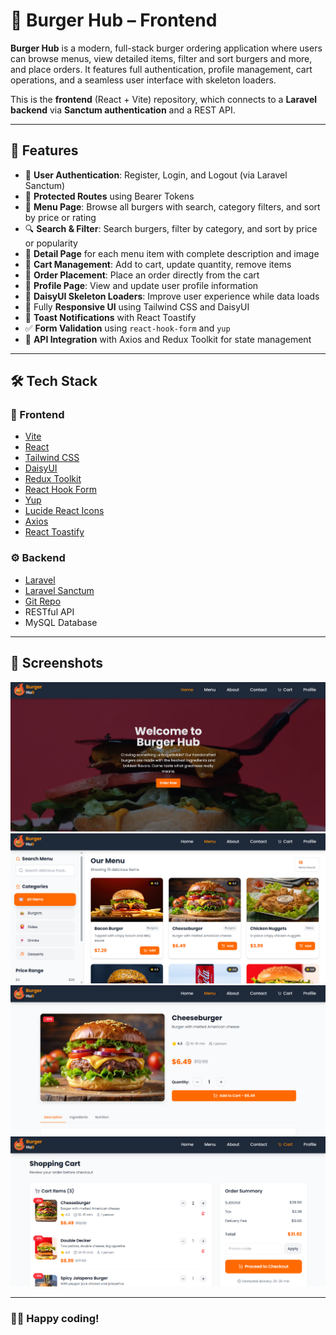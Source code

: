 # 🍔 Burger Hub – Frontend

**Burger Hub** is a modern, full-stack burger ordering application where users can browse menus, view detailed items, filter and sort burgers and more, and place orders. It features full authentication, profile management, cart operations, and a seamless user interface with skeleton loaders.

This is the **frontend** (React + Vite) repository, which connects to a **Laravel backend** via **Sanctum authentication** and a REST API.

---

## 🌟 Features

- 👤 **User Authentication**: Register, Login, and Logout (via Laravel Sanctum)
- 🔐 **Protected Routes** using Bearer Tokens
- 🍔 **Menu Page**: Browse all burgers with search, category filters, and sort by price or rating
- 🔍 **Search & Filter**: Search burgers, filter by category, and sort by price or popularity
- 📄 **Detail Page** for each menu item with complete description and image
- 🛒 **Cart Management**: Add to cart, update quantity, remove items
- 🧾 **Order Placement**: Place an order directly from the cart
- 👤 **Profile Page**: View and update user profile information
- 💅 **DaisyUI Skeleton Loaders**: Improve user experience while data loads
- 📱 Fully **Responsive UI** using Tailwind CSS and DaisyUI
- 🚀 **Toast Notifications** with React Toastify
- ✅ **Form Validation** using `react-hook-form` and `yup`
- 🔗 **API Integration** with Axios and Redux Toolkit for state management

---

## 🛠 Tech Stack

### 🧩 Frontend

- [Vite](https://vitejs.dev/)
- [React](https://reactjs.org/)
- [Tailwind CSS](https://tailwindcss.com/)
- [DaisyUI](https://daisyui.com/)
- [Redux Toolkit](https://redux-toolkit.js.org/)
- [React Hook Form](https://react-hook-form.com/)
- [Yup](https://github.com/jquense/yup)
- [Lucide React Icons](https://lucide.dev/)
- [Axios](https://axios-http.com/)
- [React Toastify](https://fkhadra.github.io/react-toastify/)

### ⚙️ Backend

- [Laravel](https://laravel.com/)
- [Laravel Sanctum](https://laravel.com/docs/sanctum)
- [Git Repo](https://github.com/Sarathmithran/Burger-Hub-api)
- RESTful API
- MySQL Database

---

## 📸 Screenshots

![Home Page](./src/assets/img//screenshots/home.png)
![Menu Page](./src/assets/img//screenshots/menu.png)
![Detail Page](./src/assets/img//screenshots/detailpage.png)
![Cart Page](./src/assets/img//screenshots/cart.png)

---

### 🧑‍💻 Happy coding!